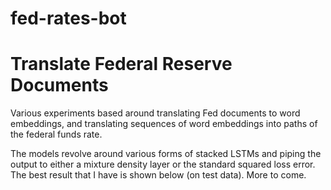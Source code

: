 # fed-rates-bot
# Translate Federal Reserve Documents

Various experiments based around translating Fed documents to word embeddings, and translating sequences of word embeddings into paths of the federal funds rate.

The models revolve around various forms of stacked LSTMs and piping the output to either a mixture density layer or the standard squared loss error.  The best result that I have is shown below (on test data).  More to come.

